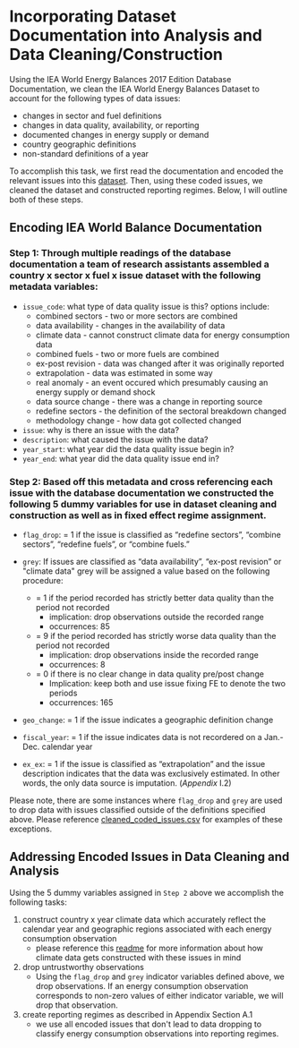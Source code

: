 # Incorporating Dataset Documentation into Analysis and Data Cleaning/Construction

Using the IEA World Energy Balances 2017 Edition Database Documentation, we clean the IEA World Energy Balances Dataset to account for the following types of data issues:
* changes in sector and fuel definitions 
* changes in data quality, availability, or reporting
* documented changes in energy supply or demand
* country geographic definitions
* non-standard definitions of a year

To accomplish this task, we first read the documentation and encoded the relevant issues into this [dataset](https://github.com/ClimateImpactLab/energy-code-release-2020/blob/master/0_make_dataset/coded_issues/cleaned_coded_issues.csv). Then, using these coded issues, we cleaned the dataset and constructed reporting regimes. Below, I will outline both of these steps. 

## Encoding IEA World Balance Documentation

### Step 1: Through multiple readings of the database documentation a team of research assistants assembled a country x sector x fuel x issue dataset with the following metadata variables:
* `issue_code`: what type of data quality issue is this? options include:
    * combined sectors - two or more sectors are combined
    * data availability - changes in the availability of data
    * climate data - cannot construct climate data for energy consumption data
    * combined fuels - two or more fuels are combined
    * ex-post revision - data was changed after it was originally reported
    * extrapolation - data was estimated in some way
    * real anomaly - an event occured which presumably causing an energy supply or demand shock
    * data source change - there was a change in reporting source
    * redefine sectors - the definition of the sectoral breakdown changed
    * methodology change - how data got collected changed
* `issue`: why is there an issue with the data? 
* `description`: what caused the issue with the data?
* `year_start`: what year did the data quality issue begin in?
* `year_end`: what year did the data quality issue end in?

### Step 2: Based off this metadata and cross referencing each issue with the database documentation we constructed the following 5 dummy variables for use in dataset cleaning and construction as well as in fixed effect regime assignment. 
* `flag_drop`: = 1 if the issue is classified as “redefine sectors”, “combine sectors”, “redefine fuels”, or “combine fuels.” 
* `grey`: If issues are classified as “data availability”, “ex-post revision” or "climate data" grey will be assigned a value based on the following procedure: 
    * = 1 if the period recorded has strictly better data quality than the period not recorded
        * implication: drop observations outside the recorded range
        * occurrences: 85
    * = 9 if the period recorded has strictly worse data quality than the period not recorded
        * implication: drop observations inside the recorded range
        * occurrences: 8
    * = 0 if there is no clear change in data quality pre/post change
        * Implication: keep both and use issue fixing FE to denote the two periods
        * occurrences: 165

* `geo_change`: = 1 if the issue indicates a geographic definition change
* `fiscal_year`: = 1 if the issue indicates data is not recordered on a Jan.-Dec. calendar year
* `ex_ex`: = 1 if the issue is classified as “extrapolation” and the issue description indicates that the data was exclusively estimated. In other words, the only data source is imputation. (*Appendix* I.2) 

Please note, there are some instances where `flag_drop` and `grey` are used to drop data with issues classified outside of the definitions specified above. Please reference [cleaned_coded_issues.csv](https://github.com/ClimateImpactLab/energy-code-release-2020/blob/master/0_make_dataset/coded_issues/cleaned_coded_issues.csv) for examples of these exceptions.

## Addressing Encoded Issues in Data Cleaning and Analysis

Using the 5 dummy variables assigned in `Step 2` above we accomplish the following tasks:
1. construct country x year climate data which accurately reflect the calendar year and geographic regions associated with each energy consumption observation
    * please reference this [readme](https://github.com/ClimateImpactLab/energy-code-release-2020/blob/master/0_make_dataset/climate/README.md) for more information about how climate data gets constructed with these issues in mind
2. drop untrustworthy observations
    * Using the `flag_drop` and `grey` indicator variables defined above, we drop observations. If an energy consumption observation corresponds to non-zero values of either indicator variable, we will drop that observation.
3. create reporting regimes as described in Appendix Section A.1
    * we use all encoded issues that don't lead to data dropping to classify energy consumption observations into reporting regimes.


